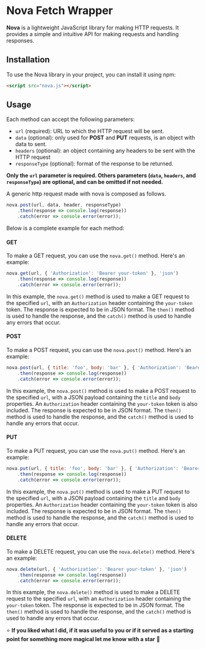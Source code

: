 # Nova Fetch Wrapper

**Nova** is a lightweight JavaScript library for making HTTP requests. It provides a simple and intuitive API for making requests and handling responses.

## Installation

To use the Nova library in your project, you can install it using npm:

```html
<script src="nova.js"></script>
```

## Usage

Each method can accept the following parameters:

- `url` (required): URL to which the HTTP request will be sent.
- `data` (optional): only used for **POST** and **PUT** requests, is an object with data to sent.
- `headers` (optional): an object containing any headers to be sent with the HTTP request
- `responseType` (optional): format of the response to be returned.

**Only the `url` parameter is required. Others parameters (`data`, `headers`, and `responseType`)  are optional, and can be omitted if not needed.**

A generic http request made with nova is composed as follows.

```javascript
nova.post(url, data, header, responseType)
    .then(response => console.log(response))
    .catch(error => console.error(error));
```

Below is a complete example for each method:

#### GET

To make a GET request, you can use the `nova.get()` method. Here's an example:

```javascript
nova.get(url, { 'Authorization': 'Bearer your-token' }, 'json')
    .then(response => console.log(response))
    .catch(error => console.error(error));
```

In this example, the `nova.get()` method is used to make a GET request to the specified `url`, with an `Authorization` header containing the `your-token` token. The response is expected to be in JSON format. The `then()` method is used to handle the response, and the `catch()` method is used to handle any errors that occur.

#### POST

To make a POST request, you can use the `nova.post()` method. Here's an example:

```javascript
nova.post(url, { title: 'foo', body: 'bar' }, { 'Authorization': 'Bearer your-token' }, 'json')
    .then(response => console.log(response))
    .catch(error => console.error(error));
```

In this example, the `nova.post()` method is used to make a POST request to the specified `url`, with a JSON payload containing the `title` and `body` properties. An `Authorization` header containing the `your-token` token is also included. The response is expected to be in JSON format. The `then()` method is used to handle the response, and the `catch()` method is used to handle any errors that occur.

#### PUT

To make a PUT request, you can use the `nova.put()` method. Here's an example:

```javascript
nova.put(url, { title: 'foo', body: 'bar' }, { 'Authorization': 'Bearer your-token' }, 'json')
    .then(response => console.log(response))
    .catch(error => console.error(error));
```

In this example, the `nova.put()` method is used to make a PUT request to the specified `url`, with a JSON payload containing the `title` and `body` properties. An `Authorization` header containing the `your-token` token is also included. The response is expected to be in JSON format. The `then()` method is used to handle the response, and the `catch()` method is used to handle any errors that occur.

#### DELETE

To make a DELETE request, you can use the `nova.delete()` method. Here's an example:

```javascript
nova.delete(url, { 'Authorization': 'Bearer your-token' }, 'json')
    .then(response => console.log(response))
    .catch(error => console.error(error));
```

In this example, the `nova.delete()` method is used to make a DELETE request to the specified `url`, with an `Authorization` header containing the `your-token` token. The response is expected to be in JSON format. The `then()` method is used to handle the response, and the `catch()` method is used to handle any errors that occur.

:star: **If you liked what I did, if it was useful to you or if it served as a starting point for something more magical let me know with a star** :green_heart:
